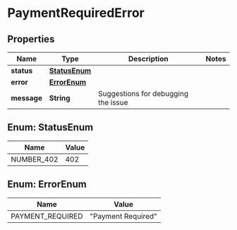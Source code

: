 

# PaymentRequiredError


## Properties

| Name | Type | Description | Notes |
|------------ | ------------- | ------------- | -------------|
|**status** | [**StatusEnum**](#StatusEnum) |  |  |
|**error** | [**ErrorEnum**](#ErrorEnum) |  |  |
|**message** | **String** | Suggestions for debugging the issue |  |



## Enum: StatusEnum

| Name | Value |
|---- | -----|
| NUMBER_402 | 402 |



## Enum: ErrorEnum

| Name | Value |
|---- | -----|
| PAYMENT_REQUIRED | &quot;Payment Required&quot; |



